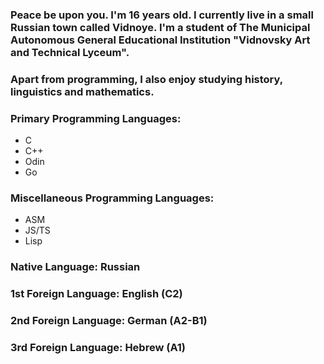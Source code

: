 ### Peace be upon you. I'm 16 years old. I currently live in a small Russian town called Vidnoye. I'm a student of The Municipal Autonomous General Educational Institution "Vidnovsky Art and Technical Lyceum".
### Apart from programming, I also enjoy studying history, linguistics and mathematics.

### Primary Programming Languages:
- C
- C++
- Odin
- Go

### Miscellaneous Programming Languages:
- ASM
- JS/TS
- Lisp

### Native Language: Russian
### 1st Foreign Language: English (C2)
### 2nd Foreign Language: German (A2-B1)
### 3rd Foreign Language: Hebrew (A1)
